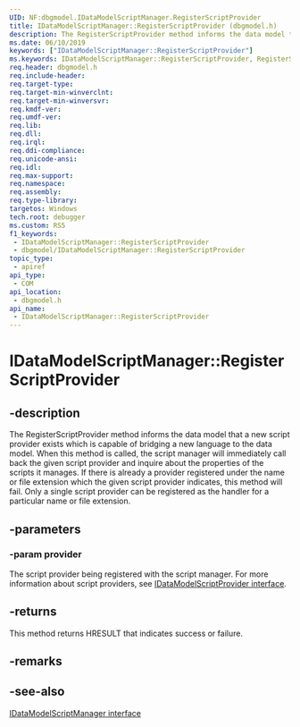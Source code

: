 ```yaml
---
UID: NF:dbgmodel.IDataModelScriptManager.RegisterScriptProvider
title: IDataModelScriptManager::RegisterScriptProvider (dbgmodel.h)
description: The RegisterScriptProvider method informs the data model that a new script provider exists which is capable of bridging a new language to the data model.
ms.date: 06/10/2019
keywords: ["IDataModelScriptManager::RegisterScriptProvider"]
ms.keywords: IDataModelScriptManager::RegisterScriptProvider, RegisterScriptProvider, IDataModelScriptManager.RegisterScriptProvider, IDataModelScriptManager::RegisterScriptProvider, IDataModelScriptManager.RegisterScriptProvider
req.header: dbgmodel.h
req.include-header: 
req.target-type: 
req.target-min-winverclnt: 
req.target-min-winversvr: 
req.kmdf-ver: 
req.umdf-ver: 
req.lib: 
req.dll: 
req.irql: 
req.ddi-compliance: 
req.unicode-ansi: 
req.idl: 
req.max-support: 
req.namespace: 
req.assembly: 
req.type-library: 
targetos: Windows
tech.root: debugger
ms.custom: RS5
f1_keywords:
 - IDataModelScriptManager::RegisterScriptProvider
 - dbgmodel/IDataModelScriptManager::RegisterScriptProvider
topic_type:
 - apiref
api_type:
 - COM
api_location:
 - dbgmodel.h
api_name:
 - IDataModelScriptManager::RegisterScriptProvider
---
```


# IDataModelScriptManager::RegisterScriptProvider


## -description

The RegisterScriptProvider method informs the data model that a new script provider exists which is capable of bridging a new language to the data model. When this method is called, the script manager will immediately call back the given script provider and inquire about the properties of the scripts it manages. If there is already a provider registered under the name or file extension which the given script provider indicates, this method will fail. Only a single script provider can be registered as the handler for a particular name or file extension.

## -parameters

### -param provider

The script provider being registered with the script manager. For more information about script providers, see [IDataModelScriptProvider interface](nn-dbgmodel-idatamodelscriptprovider.md).

## -returns

This method returns HRESULT that indicates success or failure.

## -remarks

## -see-also

[IDataModelScriptManager interface](nn-dbgmodel-idatamodelscriptmanager.md)

